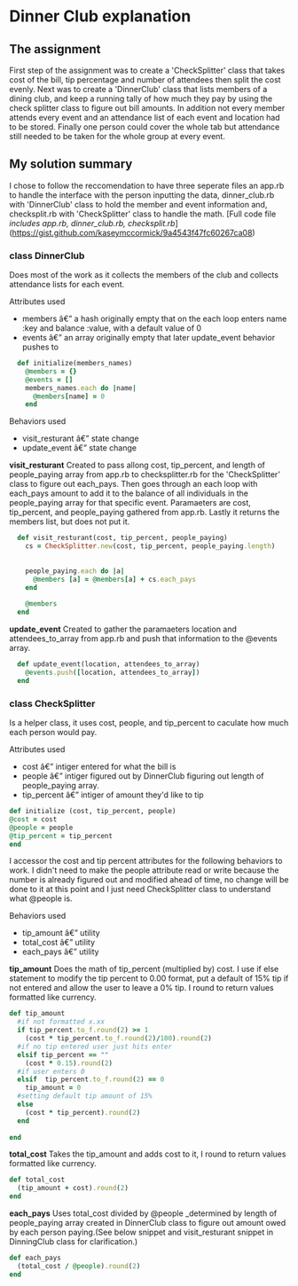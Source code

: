 # Dinner Club explanation

## The assignment
First step of the assignment was to create a 'CheckSplitter' class that takes cost of the bill, tip percentage and number of attendees then split the cost evenly. Next was to create a 'DinnerClub' class that lists members of a dining club, and keep a running tally of how much they pay by using the check splitter class to figure out bill amounts. In addition not every member attends every event and an attendance list of each event and location had to be stored. Finally one person could cover the whole tab but attendance still needed to be taken for the whole group at every event.

## My solution summary
I chose to follow the reccomendation to have three seperate files an app.rb to handle the interface with the person inputting the data, dinner_club.rb with 'DinnerClub' class to hold the member and event information and, checksplit.rb with 'CheckSplitter' class to handle the math.
[Full code file *includes app.rb, dinner_club.rb, checksplit.rb*] (https://gist.github.com/kaseymccormick/9a4543f47fc60267ca08)

### class DinnerClub 
Does most of the work as it collects the members of the club and collects attendance lists for each event.

Attributes used
 - members â€” a hash originally empty that on the each loop enters name :key and balance :value, with a default value of 0
 - events â€” an array originally empty that later update_event behavior pushes to
```ruby
  def initialize(members_names)
    @members = {}
    @events = []
    members_names.each do |name|
      @members[name] = 0 
    end
```

Behaviors used
  - visit_resturant â€” state change
  - update_event â€” state change
  
**visit_resturant** 
Created to pass allong cost, tip_percent, and length of people_paying array from app.rb to checksplitter.rb for the 'CheckSplitter' class to figure out each_pays. Then goes through an each loop with each_pays amount to add it to the balance of all individuals in the people_paying array for that specific event. Paramaeters are cost, tip_percent, and people_paying gathered from app.rb. Lastly it returns the members list, but does not put it.

```ruby
  def visit_resturant(cost, tip_percent, people_paying)
    cs = CheckSplitter.new(cost, tip_percent, people_paying.length)
    
    
    people_paying.each do |a|
      @members [a] = @members[a] + cs.each_pays
    end
    
    @members
  end
```

**update_event** 
Created to gather the paramaeters location and attendees_to_array from app.rb and push that information to the @events array.
```ruby
  def update_event(location, attendees_to_array)
    @events.push([location, attendees_to_array])
  end
```

### class CheckSplitter
Is a helper class, it uses cost, people, and tip_percent to caculate how much each person would pay.

Attributes used
  - cost â€” intiger entered for what the bill is
  - people â€” intiger figured out by DinnerClub figuring out length of people_paying array.
  - tip_percent â€” intiger of amount they'd like to tip
  ```ruby
  def initialize (cost, tip_percent, people)
  @cost = cost
  @people = people
  @tip_percent = tip_percent
  end
  ```
  I accessor the cost and tip percent attributes for the following behaviors to work. I didn't need to make the people attribute read or write because the number is already figured out and modified ahead of time, no change will be done to it at this point and I just need CheckSplitter class to understand what @people is.  

Behaviors used
  - tip_amount â€” utility
  - total_cost â€” utility
  - each_pays â€” utility
  
  **tip_amount**
  Does the math of tip_percent (multiplied by) cost. I use if else statement to modify the tip percent to 0.00 format, put a default of 15% tip if not entered and allow the user to leave a 0% tip. I round to return values formatted like currency.
  ```ruby
  def tip_amount
    #if not formatted x.xx
    if tip_percent.to_f.round(2) >= 1
      (cost * tip_percent.to_f.round(2)/100).round(2)
    #if no tip entered user just hits enter
    elsif tip_percent == "" 
      (cost * 0.15).round(2)
    #if user enters 0
    elsif  tip_percent.to_f.round(2) == 0
      tip_amount = 0
    #setting default tip amount of 15%
    else
      (cost * tip_percent).round(2)    
    end
    
  end
  ```
  **total_cost**
  Takes the tip_amount and adds cost to it, I round to return values formatted like currency.
  ```ruby
  def total_cost
    (tip_amount + cost).round(2)
  end
  ```
  
  **each_pays**
  Uses total_cost divided by @people _determined by length of people_paying array created in DinnerClub class to figure out amount owed by each person paying.(See below snippet and visit_resturant snippet in DinningClub class for clarification.)
  ```ruby
  def each_pays
    (total_cost / @people).round(2)
  end
  ```